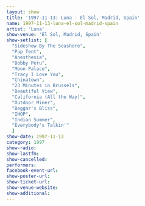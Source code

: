 ```yaml
---
layout: show
title: '1997-11-13: Luna - El Sol, Madrid, Spain'
name: 1997-11-13-luna-el-sol-madrid-spain
artist: 'Luna'
show-venue: 'El Sol, Madrid, Spain'
show-setlist: [
  "Sideshow By The Seashore",
  "Pup Tent",
  "Anesthesia",
  "Bobby Peru",
  "Moon Palace",
  "Tracy I Love You",
  "Chinatown",
  "23 Minutes in Brussels",
  "Beautiful View",
  "California (All the Way)",
  "Outdoor Miner",
  "Beggar's Bliss",
  "IHOP",
  "Indian Summer",
  "Everybody's Talkin'"
  ]
show-date: 1997-11-13
category: 1997
show-radio: 
show-lastfm: 
show-cancelled: 
performers: 
facebook-event-url: 
show-poster-url: 
show-ticket-url: 
show-venue-website: 
show-additional: 
---
```


